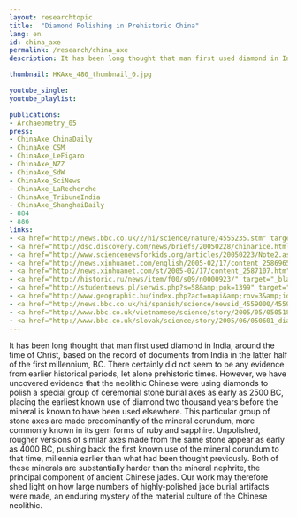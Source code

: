 ```yaml
---
layout: researchtopic
title:  "Diamond Polishing in Prehistoric China"
lang: en
id: china_axe
permalink: /research/china_axe
description: It has been long thought that man first used diamond in India, around the time of Christ, based on the record of documents from India in the latter half of the first millennium, BC. 

thumbnail: HKAxe_480_thumbnail_0.jpg

youtube_single: 
youtube_playlist: 

publications:
- Archaeometry_05
press:
- ChinaAxe_ChinaDaily
- ChinaAxe_CSM
- ChinaAxe_LeFigaro
- ChinaAxe_NZZ
- ChinaAxe_SdW
- ChinaAxe_SciNews
- ChinaAxe_LaRecherche
- ChinaAxe_TribuneIndia
- ChinaAxe_ShanghaiDaily
- 884
- 886
links: 
- <a href="http://news.bbc.co.uk/2/hi/science/nature/4555235.stm" target="_blank">BBC News [UK]</a> (May 2005)
- <a href="http://dsc.discovery.com/news/briefs/20050228/chinarice.html" target="_blank">Discovery Channel</a> (Feb 2005)
- <a href="http://www.sciencenewsforkids.org/articles/20050223/Note2.asp" target="_blank">Science News for Kids</a> (Feb 2005)
- <a href="http://news.xinhuanet.com/english/2005-02/17/content_2586965.htm" target="_blank">Xinhua News Service [China]</a> (Feb 2005)
- <a href="http://news.xinhuanet.com/st/2005-02/17/content_2587107.htm" target="_blank">Xinhua News Service [China]</a> (Feb 2005)
- <a href="http://historic.ru/news/item/f00/s09/n0000923/" target="_blank">Historic.ru [Russia]</a> (May 2005)
- <a href="http://studentnews.pl/serwis.php?s=58&amp;pok=1399" target="_blank">studentnews.pl [Poland]</a> (Feb 2005)
- <a href="http://www.geographic.hu/index.php?act=napi&amp;rov=3&amp;id=4812" target="_blank">National Geographic [Hungary]</a> (May 2005)
- <a href="http://news.bbc.co.uk/hi/spanish/science/newsid_4559000/4559673.stm" target="_blank">BBC Mundo [Spain]</a> (May 2005)
- <a href="http://www.bbc.co.uk/vietnamese/science/story/2005/05/050518_chinadiamond.shtml" target="_blank">BBC News [Vietnam]</a> (May 2005)
- <a href="http://www.bbc.co.uk/slovak/science/story/2005/06/050601_diamonds_china.shtml" target="_blank">BBC News [Slovakia]</a> (May 2005)
---
```

It has been long thought that man first used diamond in India, around the time of Christ, based on the record of documents from India in the latter half of the first millennium, BC. There certainly did not seem to be any evidence from earlier historical periods, let alone prehistoric times. However, we have uncovered evidence that the neolithic Chinese were using diamonds to polish a special group of ceremonial stone burial axes as early as 2500 BC, placing the earliest known use of diamond two thousand years before the mineral is known to have been used elsewhere. This particular group of stone axes are made predominantly of the mineral corundum, more commonly known in its gem forms of ruby and sapphire. Unpolished, rougher versions of similar axes made from the same stone appear as early as 4000 BC, pushing back the first known use of the mineral corundum to that time, millennia earlier than what had been thought previously. Both of these minerals are substantially harder than the mineral nephrite, the principal component of ancient Chinese jades. Our work may therefore shed light on how large numbers of highly-polished jade burial artifacts were made, an enduring mystery of the material culture of the Chinese neolithic.
